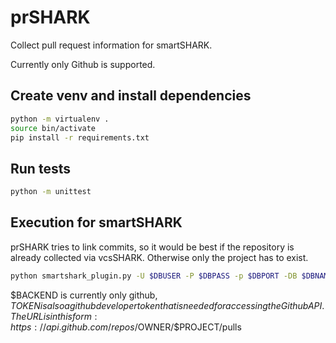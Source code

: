 # prSHARK

Collect pull request information for smartSHARK.

Currently only Github is supported.

## Create venv and install dependencies
```bash
python -m virtualenv .
source bin/activate
pip install -r requirements.txt
```

## Run tests
```bash
python -m unittest
```

## Execution for smartSHARK

prSHARK tries to link commits, so it would be best if the repository is already collected via vcsSHARK. Otherwise only the project has to exist.
```bash
python smartshark_plugin.py -U $DBUSER -P $DBPASS -p $DBPORT -DB $DBNAME -a $AUTHENTICATION_DB -pn $PROJECT_NAME -i $PULL_REQUEST_SYSTEM_URL -b $BACKEND -t $TOKEN
```

$BACKEND is currently only github, $TOKEN is also a github developer token that is needed for accessing the Github API.
The URL is in this form: https://api.github.com/repos/$OWNER/$PROJECT/pulls

